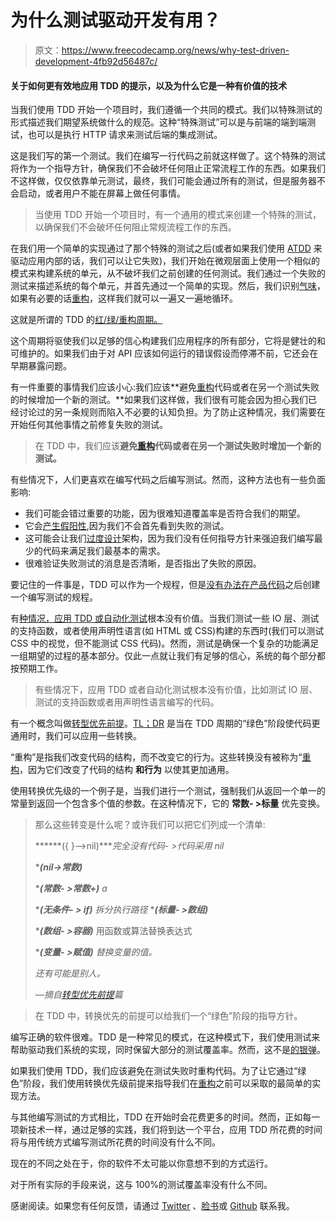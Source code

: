 # 为什么测试驱动开发有用？

> 原文：<https://www.freecodecamp.org/news/why-test-driven-development-4fb92d56487c/>

#### 关于如何更有效地应用 TDD 的提示，以及为什么它是一种有价值的技术

当我们使用 TDD 开始一个项目时，我们遵循一个共同的模式。我们以特殊测试的形式描述我们期望系统做什么的规范。这种“特殊测试”可以是与前端的端到端测试，也可以是执行 HTTP 请求来测试后端的集成测试。

这是我们写的第一个测试。我们在编写一行代码之前就这样做了。这个特殊的测试将作为一个指导方针，确保我们不会破坏任何阻止正常流程工作的东西。如果我们不这样做，仅仅依靠单元测试，最终，我们可能会通过所有的测试，但是服务器不会启动，或者用户不能在屏幕上做任何事情。

> 当使用 TDD 开始一个项目时，有一个通用的模式来创建一个特殊的测试，以确保我们不会破坏任何阻止常规流程工作的东西。

在我们用一个简单的实现通过了那个特殊的测试之后(或者如果我们使用 [ATDD](https://www.agilealliance.org/glossary/atdd/) 来驱动应用内部的话，我们可以让它失败)，我们开始在微观层面上使用一个相似的模式来构建系统的单元，从不破坏我们之前创建的任何测试。我们通过一个失败的测试来描述系统的每个单元，并首先通过一个简单的实现。然后，我们识别[气味](https://medium.com/@fagnerbrack/code-smell-92ebb99a62d0)，如果有必要的话[重构](https://medium.com/@fagnerbrack/how-to-refactor-a-public-interface-317ed18d38a3)，这样我们就可以一遍又一遍地循环。

这就是所谓的 TDD 的[红/绿/重构周期。](http://blog.cleancoder.com/uncle-bob/2014/12/17/TheCyclesOfTDD.html)

这个周期将驱使我们以足够的信心构建我们应用程序的所有部分，它将是健壮的和可维护的。如果我们由于对 API 应该如何运行的错误假设而停滞不前，它还会在早期暴露问题。

有一件重要的事情我们应该小心:我们应该**避免[重构](https://medium.com/@fagnerbrack/how-to-refactor-a-public-interface-317ed18d38a3)代码或者在另一个测试失败的时候增加一个新的测试。**如果我们这样做，我们很有可能会因为担心我们已经讨论过的另一条规则而陷入不必要的认知负担。为了防止这种情况，我们需要在开始任何其他事情之前修复失败的测试。

> 在 TDD 中，我们应该**避免[重构](https://medium.com/@fagnerbrack/how-to-refactor-a-public-interface-317ed18d38a3)代码或者在另一个测试失败时增加一个新的测试。**

有些情况下，人们更喜欢在编写代码之后编写测试。然而，这种方法也有一些负面影响:

*   我们可能会错过重要的功能，因为很难知道覆盖率是否符合我们的期望。
*   它会[产生假阳性](https://medium.com/@fagnerbrack/mocking-can-lean-to-nondeterministic-tests-4ba8aef977a0),因为我们不会首先看到失败的测试。
*   这可能会让我们[过度设计](https://hackernoon.com/how-to-accept-over-engineering-for-what-it-really-is-6fca9a919263)架构，因为我们没有任何指导方针来强迫我们编写最少的代码来满足我们最基本的需求。
*   很难验证失败测试的消息是否清晰，是否指出了失败的原因。

要记住的一件事是，TDD 可以作为一个规程，但是[没有办法在产品代码](http://blog.cleancoder.com/uncle-bob/2017/03/07/SymmetryBreaking.html)之后创建一个编写测试的规程。

有[种情况，应用 TDD 或自动化测试](https://8thlight.com/blog/uncle-bob/2014/04/30/When-tdd-does-not-work.html)根本没有价值。当我们测试一些 IO 层、测试的支持函数，或者使用声明性语言(如 HTML 或 CSS)构建的东西时(我们可以测试 CSS 中的视觉，但不能测试 CSS 代码)。然而，测试是确保一个复杂的功能满足一组期望的过程的基本部分。仅此一点就让我们有足够的信心，系统的每个部分都按预期工作。

> 有些情况下，应用 TDD 或者自动化测试根本没有价值，比如测试 IO 层、测试的支持函数或者用声明性语言编写的代码。

有一个概念叫做[转型优先前提](https://8thlight.com/blog/uncle-bob/2013/05/27/TheTransformationPriorityPremise.html)。[TL；DR](https://en.wikipedia.org/wiki/TL;DR) 是当在 TDD 周期的“绿色”阶段使代码更通用时，我们可以应用一些转换。

“重构”是指我们改变代码的结构，而不改变它的行为。这些转换没有被称为“[重构](https://medium.com/@fagnerbrack/how-to-refactor-a-public-interface-317ed18d38a3)，因为它们改变了代码的结构 ****和行为**** 以使其更加通用。

使用转换优先级的一个例子是，当我们进行一个测试，强制我们从返回一个单一的常量到返回一个包含多个值的参数。在这种情况下，它的 ****常数- >标量**** 优先变换。

> 那么这些转变是什么呢？或许我们可以把它们列成一个清单:
> 
> ******({ }–>nil)****完全没有代码- >代码采用 nil*
> 
> ******(nil->常数)*****
> 
> ******(常数- >常数+)**** a*
> 
> ******(无条件- > if)**** 拆分执行路径*
> ******(标量- >数组)*****
> 
> ******(数组- >容器)*****
> 用函数或算法替换表达式
> 
> ******(变量- >赋值)**** 替换变量的值。*
> 
> *还有可能是别人。*
> 
> *—摘自[转型优先前提](https://8thlight.com/blog/uncle-bob/2013/05/27/TheTransformationPriorityPremise.html)篇*

> 在 TDD 中，转换优先的前提可以给我们一个“绿色”阶段的指导方针。

编写正确的软件很难。TDD 是一种常见的模式，在这种模式下，我们使用测试来帮助驱动我们系统的实现，同时保留大部分的测试覆盖率。然而，这不是[的银弹](https://medium.com/@fagnerbrack/how-to-reject-the-belief-on-the-silver-bullet-1d86b686acbb)。

如果我们使用 TDD，我们应该避免在测试失败时重构代码。为了让它通过“绿色”阶段，我们使用转换优先级前提来指导我们在[重构](https://medium.com/@fagnerbrack/how-to-refactor-a-public-interface-317ed18d38a3)之前可以采取的最简单的实现方法。

与其他编写测试的方式相比，TDD 在开始时会花费更多的时间。然而，正如每一项新技术一样，通过足够的实践，我们将到达一个平台，应用 TDD 所花费的时间将与用传统方式编写测试所花费的时间没有什么不同。

现在的不同之处在于，你的软件不太可能以你意想不到的方式运行。

对于所有实际的手段来说，这与 100%的测试覆盖率没有什么不同。

感谢阅读。如果您有任何反馈，请通过 [Twitter](https://twitter.com/FagnerBrack) 、[脸书](https://www.facebook.com/fagner.brack)或 [Github](http://github.com/FagnerMartinsBrack) 联系我。
